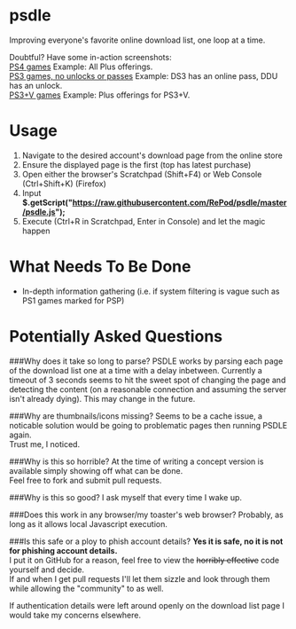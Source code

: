 psdle
=====

Improving everyone's favorite online download list, one loop at a time.

Doubtful? Have some in-action screenshots:    
[PS4 games](http://i.imgur.com/hFIw450.png) Example: All Plus offerings.    
[PS3 games, no unlocks or passes](http://i.imgur.com/1Iz43kd.png) Example: DS3 has an online pass, DDU has an unlock.    
[PS3+V games](http://i.imgur.com/WekNUVc.png) Example: Plus offerings for PS3+V.

Usage
=====
1. Navigate to the desired account's download page from the online store
2. Ensure the displayed page is the first (top has latest purchase)
3. Open either the browser's Scratchpad (Shift+F4) or Web Console (Ctrl+Shift+K) (Firefox)
4. Input **$.getScript("https://raw.githubusercontent.com/RePod/psdle/master/psdle.js");**
5. Execute (Ctrl+R in Scratchpad, Enter in Console) and let the magic happen

What Needs To Be Done
=====
* In-depth information gathering (i.e. if system filtering is vague such as PS1 games marked for PSP)

Potentially Asked Questions
=====
###Why does it take so long to parse?
PSDLE works by parsing each page of the download list one at a time with a delay inbetween. Currently a timeout of 3 seconds seems to hit the sweet spot of changing the page and detecting the content (on a reasonable connection and assuming the server isn't already dying).
This may change in the future.

###Why are thumbnails/icons missing?
Seems to be a cache issue, a noticable solution would be going to problematic pages then running PSDLE again.    
Trust me, I noticed.

###Why is this so horrible?
At the time of writing a concept version is available simply showing off what can be done.    
Feel free to fork and submit pull requests.

###Why is this so good?
I ask myself that every time I wake up.

###Does this work in any browser/my toaster's web browser?
Probably, as long as it allows local Javascript execution.

###Is this safe or a ploy to phish account details?
**Yes it is safe, no it is not for phishing account details.**    
I put it on GitHub for a reason, feel free to view the ~~horribly effective~~ code yourself and decide.    
If and when I get pull requests I'll let them sizzle and look through them while allowing the "community" to as well.

If authentication details were left around openly on the download list page I would take my concerns elsewhere.

